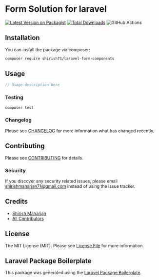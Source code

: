 # Form Solution for laravel

[![Latest Version on Packagist](https://img.shields.io/packagist/v/shirish71/laravel-form-components.svg?style=flat-square)](https://packagist.org/packages/shirish71/laravel-form-components)
[![Total Downloads](https://img.shields.io/packagist/dt/shirish71/laravel-form-components.svg?style=flat-square)](https://packagist.org/packages/shirish71/laravel-form-components)
![GitHub Actions](https://github.com/shirish71/laravel-form-components/actions/workflows/main.yml/badge.svg)



## Installation

You can install the package via composer:

```bash
composer require shirish71/laravel-form-components
```

## Usage

```php
// Usage description here
```

### Testing

```bash
composer test
```

### Changelog

Please see [CHANGELOG](CHANGELOG.md) for more information what has changed recently.

## Contributing

Please see [CONTRIBUTING](CONTRIBUTING.md) for details.

### Security

If you discover any security related issues, please email shirishmaharjan71@gmail.com instead of using the issue
tracker.

## Credits

- [Shirish Maharjan](https://github.com/shirish71)
- [All Contributors](../../contributors)

## License

The MIT License (MIT). Please see [License File](LICENSE.md) for more information.

## Laravel Package Boilerplate

This package was generated using the [Laravel Package Boilerplate](https://laravelpackageboilerplate.com).
